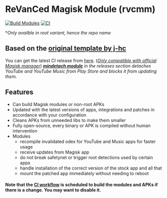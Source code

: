 # ReVanCed Magisk Module (rvcmm)
[![Build Modules](../../actions/workflows/build.yml/badge.svg)](../../actions/workflows/build.yml)
[![CI](../../actions/workflows/ci.yml/badge.svg?event=schedule)](../../actions/workflows/ci.yml)

**Only availble in root variant, hence the repo name*

## Based on the [original template by j-hc](https://github.com/j-hc/revanced-magisk-module)

You can get the latest CI release from [here](../../releases). (*[Only compatible with official Magisk manager](https://github.com/j-hc/revanced-magisk-module/issues/55)*)
*[**mindetach module**](https://github.com/j-hc/mindetach-magisk) in the releases section detaches YouTube and YouTube Music from Play Store and blocks it from updating them.*

## Features
 * Can build Magisk modules or non-root APKs
 * Updated with the latest versions of apps, integrations and patches in accordance with your configuration
 * Cleans APKs from unneeded libs to make them smaller
 * Fully open-source, every binary or APK is compiled without human intervention
 * Modules
     * recompile invalidated odex for YouTube and Music apps for faster usage
     * receive updates from Magisk app
     * do not break safetynet or trigger root detections used by certain apps
     * handle installation of the correct version of the stock app and all that
     * mount the patched app immediately without needing to reboot

#### **Note that the [CI workflow](../../actions/workflows/ci.yml) is scheduled to build the modules and APKs if there is a change. You may want to disable it.**